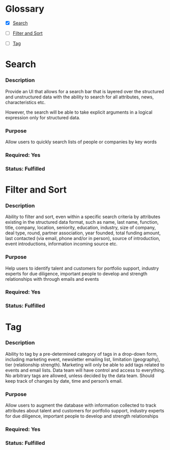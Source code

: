 # Glossary

- [x]  [Search](#search)
- [ ]  [Filter and Sort](#filter-and-sort)
- [ ]  [Tag](#tag)


# Search

### Description

Provide an UI that allows for a search bar that is layered over the structured and unstructured data with the ability to search for all attributes, news, characteristics etc.

However, the search will be able to take explicit arguments in a logical expression only for structured data.

### Purpose

Allow users to quickly search lists of people or companies by key words

### Required: Yes

### Status: Fulfilled


# Filter and Sort

### Description

Ability to filter and sort, even within a specific search criteria by attributes existing in the structured data format, such as name, last name, function, title, company, location, seniority, education, industry, size of company, deal type, round, partner association, year founded, total funding amount, last contacted (via email, phone and/or in person), source of introduction, event introductions, information incoming source etc.

### Purpose

Help users to identify talent and customers for portfolio support, industry experts for due diligence, important people to develop and strength relationships with through emails and events

### Required: Yes

### Status: Fulfilled

# Tag

### Description

Ability to tag by a pre-determined category of tags in a drop-down form, including marketing event, newsletter emailing list, limitation (geography), tier (relationship strength). Marketing will only be able to add tags related to events and email lists. Data team will have control and access to everything. No arbitrary tags are allowed, unless decided by the data team. Should keep track of changes by date, time and person’s email.

### Purpose

Allow users to augment the database with information collected to track attributes about talent and customers for portfolio support, industry experts for due diligence, important people to develop and strength relationships

### Required: Yes

### Status: Fulfilled
